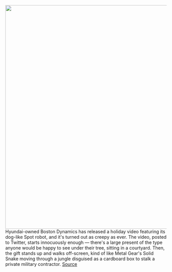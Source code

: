 <img src='https://cdn.vox-cdn.com/thumbor/4AUlSnE8WSq3UrrvnBuayO1jyVQ=/0x0:1934x1086/1200x800/filters:focal(949x356:1257x664)/cdn.vox-cdn.com/uploads/chorus_image/image/70301836/Screen_Shot_2021_12_21_at_11.25.12.0.png' width='700px' /><br/>
Hyundai-owned Boston Dynamics has released a holiday video featuring its dog-like Spot robot, and it's turned out as creepy as ever. The video, posted to Twitter, starts innocuously enough — there's a large present of the type anyone would be happy to see under their tree, sitting in a courtyard. Then, the gift stands up and walks off-screen, kind of like Metal Gear's Solid Snake moving through a jungle disguised as a cardboard box to stalk a private military contractor.
<a href='https://www.theverge.com/2021/12/21/22848252/boston-dynamics-holiday-video-spot-robotic-dog-box-solid-snake-metal-gear'> Source <a/>